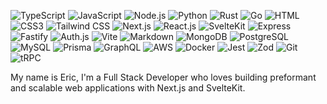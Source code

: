 ![TypeScript](https://img.shields.io/badge/JavaScript-007ACC?logo=typescript&logoColor=white)
![JavaScript](https://img.shields.io/badge/JavaScipt-%23efd81d?logo=JavaScript&logoColor=black)
![Node.js](https://img.shields.io/badge/Node.js-43853D?logo=node.js&logoColor=white)
![Python](https://img.shields.io/badge/Python-3776AB?logo=python&logoColor=white)
![Rust](https://img.shields.io/badge/Rust-%23ef4900?logo=Rust&logoColor=white)
![Go](https://img.shields.io/badge/Go-%2300aed8?logo=Go&logoColor=white)
![HTML](https://img.shields.io/badge/HTML5-E34F26?logo=html5&logoColor=white)
![CSS3](https://img.shields.io/badge/CSS3-1572B6?logo=css3&logoColor=white)
![Tailwind CSS](https://img.shields.io/badge/Tailwind%20CSS-%2338bdf8?logo=TailwindCSS&logoColor=white)
![Next.js](https://img.shields.io/badge/Next.js-black?logo=Next.js&logoColor=white)
![React.js](https://img.shields.io/badge/React.js-0081CB?logo=react&logoColor=61DAFB)
![SvelteKit](https://img.shields.io/badge/SvelteKit-%23ff4408?logo=Svelte&logoColor=white)
![Express](https://img.shields.io/badge/Express-white?logo=Express&logoColor=black)
![Fastify](https://img.shields.io/badge/Fastify-black?logo=Fastify&logoColor=white)
![Auth.js](https://img.shields.io/badge/Auth.js-%231eb1ed?logo=Auth0&logoColor=white)
![Vite](https://img.shields.io/badge/Vite-593D88?logo=vite&logoColor=white)
![Markdown](https://img.shields.io/badge/Markdown-000000?logo=markdown&logoColor=white)
![MongoDB](https://img.shields.io/badge/MongoDB-%2317ad55?logo=MongoDB&logoColor=white)
![PostgreSQL](https://img.shields.io/badge/PostgreSQL-%2331648c?logo=PostgreSQL&logoColor=white)
![MySQL](https://img.shields.io/badge/MySQL-005C84?style=flat-square&logo=mysql&logoColor=white)
![Prisma](https://img.shields.io/badge/Prisma-%236c69fd?logo=Prisma&logoColor=white)
![GraphQL](https://img.shields.io/badge/GraphQL-%23e535ab?logo=GraphQL&logoColor=white)
![AWS](https://img.shields.io/badge/AWS-%23ff9900?logo=Amazon&logoColor=white)
![Docker](https://img.shields.io/badge/Docker-0CC1F3?logo=docker&logoColor=white)
![Jest](https://img.shields.io/badge/Jest-%23b54726?logo=Jest&logoColor=white)
![Zod](https://img.shields.io/badge/Zod-%23377cc8?logo=Zod&logoColor=white)
![Git](https://img.shields.io/badge/Git-%23f05539?logo=Git&logoColor=white)
![tRPC](https://img.shields.io/badge/tRPC-%23398ccb?logo=tRPC&logoColor=white)




My name is Eric,
I'm a Full Stack Developer who loves building preformant and scalable web applications with Next.js and SvelteKit.


<!--
**EricPezzulo/EricPezzulo** is a ✨ _special_ ✨ repository because its `README.md` (this file) appears on your GitHub profile.

Here are some ideas to get you started:

- 🔭 I’m currently working on ...
- 🌱 I’m currently learning ...
- 👯 I’m looking to collaborate on ...
- 🤔 I’m looking for help with ...
- 💬 Ask me about ...
- 📫 How to reach me: ...
- 😄 Pronouns: ...
- ⚡ Fun fact: ...
-->
